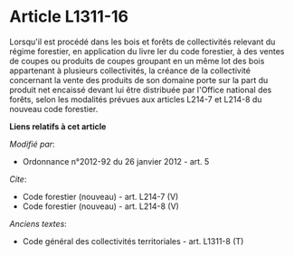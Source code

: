 # Article L1311-16

Lorsqu'il est procédé dans les bois et forêts de collectivités relevant du régime forestier, en application du livre Ier du
code forestier, à des ventes de coupes ou produits de coupes groupant en un même lot des bois appartenant à plusieurs
collectivités, la créance de la collectivité concernant la vente des produits de son domaine porte sur la part du produit net
encaissé devant lui être distribuée par l'Office national des forêts, selon les modalités prévues aux articles L214-7 et
L214-8 du nouveau code forestier.

**Liens relatifs à cet article**

_Modifié par_:

  - Ordonnance n°2012-92 du 26 janvier 2012 - art. 5

_Cite_:

  - Code forestier (nouveau) - art. L214-7 (V)
  - Code forestier (nouveau) - art. L214-8 (V)

_Anciens textes_:

  - Code général des collectivités territoriales - art. L1311-8 (T)
